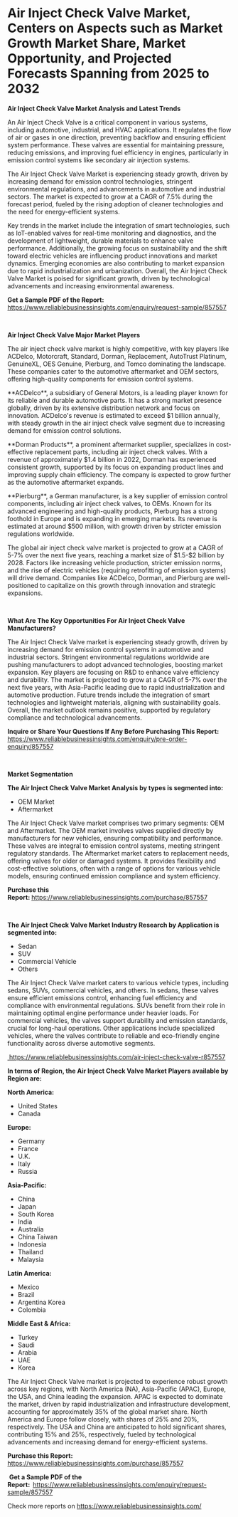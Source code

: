 <p><h1>Air Inject Check Valve Market, Centers on Aspects such as Market Growth Market Share, Market Opportunity, and Projected Forecasts Spanning from 2025 to 2032</h1></p><p><strong>Air Inject Check Valve Market Analysis and Latest Trends</strong></p>
<p><p>An Air Inject Check Valve is a critical component in various systems, including automotive, industrial, and HVAC applications. It regulates the flow of air or gases in one direction, preventing backflow and ensuring efficient system performance. These valves are essential for maintaining pressure, reducing emissions, and improving fuel efficiency in engines, particularly in emission control systems like secondary air injection systems.</p><p>The Air Inject Check Valve Market is experiencing steady growth, driven by increasing demand for emission control technologies, stringent environmental regulations, and advancements in automotive and industrial sectors. The market is expected to grow at a CAGR of 7.5% during the forecast period, fueled by the rising adoption of cleaner technologies and the need for energy-efficient systems.</p><p>Key trends in the market include the integration of smart technologies, such as IoT-enabled valves for real-time monitoring and diagnostics, and the development of lightweight, durable materials to enhance valve performance. Additionally, the growing focus on sustainability and the shift toward electric vehicles are influencing product innovations and market dynamics. Emerging economies are also contributing to market expansion due to rapid industrialization and urbanization. Overall, the Air Inject Check Valve Market is poised for significant growth, driven by technological advancements and increasing environmental awareness.</p></p>
<p><strong>Get a Sample PDF of the Report:&nbsp;</strong> <a href="https://www.reliablebusinessinsights.com/enquiry/request-sample/857557?utm_campaign=97&utm_medium=2&utm_source=Github&utm_content=ia&utm_term=22012025&utm_id=air-inject-check-valve">https://www.reliablebusinessinsights.com/enquiry/request-sample/857557</a></p>
<p>&nbsp;</p>
<p><strong>Air Inject Check Valve Major Market Players</strong></p>
<p><p>The air inject check valve market is highly competitive, with key players like ACDelco, Motorcraft, Standard, Dorman, Replacement, AutoTrust Platinum, GenuineXL, OES Genuine, Pierburg, and Tomco dominating the landscape. These companies cater to the automotive aftermarket and OEM sectors, offering high-quality components for emission control systems.</p><p>**ACDelco**, a subsidiary of General Motors, is a leading player known for its reliable and durable automotive parts. It has a strong market presence globally, driven by its extensive distribution network and focus on innovation. ACDelco's revenue is estimated to exceed $1 billion annually, with steady growth in the air inject check valve segment due to increasing demand for emission control solutions.</p><p>**Dorman Products**, a prominent aftermarket supplier, specializes in cost-effective replacement parts, including air inject check valves. With a revenue of approximately $1.4 billion in 2022, Dorman has experienced consistent growth, supported by its focus on expanding product lines and improving supply chain efficiency. The company is expected to grow further as the automotive aftermarket expands.</p><p>**Pierburg**, a German manufacturer, is a key supplier of emission control components, including air inject check valves, to OEMs. Known for its advanced engineering and high-quality products, Pierburg has a strong foothold in Europe and is expanding in emerging markets. Its revenue is estimated at around $500 million, with growth driven by stricter emission regulations worldwide.</p><p>The global air inject check valve market is projected to grow at a CAGR of 5-7% over the next five years, reaching a market size of $1.5-$2 billion by 2028. Factors like increasing vehicle production, stricter emission norms, and the rise of electric vehicles (requiring retrofitting of emission systems) will drive demand. Companies like ACDelco, Dorman, and Pierburg are well-positioned to capitalize on this growth through innovation and strategic expansions.</p></p>
<p>&nbsp;</p>
<p><strong>What Are The Key Opportunities For Air Inject Check Valve Manufacturers?</strong></p>
<p><p>The Air Inject Check Valve market is experiencing steady growth, driven by increasing demand for emission control systems in automotive and industrial sectors. Stringent environmental regulations worldwide are pushing manufacturers to adopt advanced technologies, boosting market expansion. Key players are focusing on R&D to enhance valve efficiency and durability. The market is projected to grow at a CAGR of 5-7% over the next five years, with Asia-Pacific leading due to rapid industrialization and automotive production. Future trends include the integration of smart technologies and lightweight materials, aligning with sustainability goals. Overall, the market outlook remains positive, supported by regulatory compliance and technological advancements.</p></p>
<p><strong>Inquire or Share Your Questions If Any Before Purchasing This Report:</strong> <a href="https://www.reliablebusinessinsights.com/enquiry/pre-order-enquiry/857557?utm_campaign=97&utm_medium=2&utm_source=Github&utm_content=ia&utm_term=22012025&utm_id=air-inject-check-valve">https://www.reliablebusinessinsights.com/enquiry/pre-order-enquiry/857557</a></p>
<p>&nbsp;</p>
<p><strong>Market Segmentation</strong></p>
<p><strong>The Air Inject Check Valve Market Analysis by types is segmented into:</strong></p>
<p><ul><li>OEM Market</li><li>Aftermarket</li></ul></p>
<p><p>The Air Inject Check Valve market comprises two primary segments: OEM and Aftermarket. The OEM market involves valves supplied directly by manufacturers for new vehicles, ensuring compatibility and performance. These valves are integral to emission control systems, meeting stringent regulatory standards. The Aftermarket market caters to replacement needs, offering valves for older or damaged systems. It provides flexibility and cost-effective solutions, often with a range of options for various vehicle models, ensuring continued emission compliance and system efficiency.</p></p>
<p><strong>Purchase this Report:&nbsp;</strong><a href="https://www.reliablebusinessinsights.com/purchase/857557?utm_campaign=97&utm_medium=2&utm_source=Github&utm_content=ia&utm_term=22012025&utm_id=air-inject-check-valve">https://www.reliablebusinessinsights.com/purchase/857557</a></p>
<p>&nbsp;</p>
<p><strong>The Air Inject Check Valve Market Industry Research by Application is segmented into:</strong></p>
<p><ul><li>Sedan</li><li>SUV</li><li>Commercial Vehicle</li><li>Others</li></ul></p>
<p><p>The Air Inject Check Valve market caters to various vehicle types, including sedans, SUVs, commercial vehicles, and others. In sedans, these valves ensure efficient emissions control, enhancing fuel efficiency and compliance with environmental regulations. SUVs benefit from their role in maintaining optimal engine performance under heavier loads. For commercial vehicles, the valves support durability and emission standards, crucial for long-haul operations. Other applications include specialized vehicles, where the valves contribute to reliable and eco-friendly engine functionality across diverse automotive segments.</p></p>
<p><a href="https://www.reliablebusinessinsights.com/air-inject-check-valve-r857557?utm_campaign=97&utm_medium=2&utm_source=Github&utm_content=ia&utm_term=22012025&utm_id=air-inject-check-valve">&nbsp;https://www.reliablebusinessinsights.com/air-inject-check-valve-r857557</a></p>
<p><strong>In terms of Region, the Air Inject Check Valve Market Players available by Region are:</strong></p>
<p>
    <p> <strong> North America: </strong>
        <ul>
            <li>United States</li>
            <li>Canada</li>
        </ul>
        </p> 
    <p> <strong> Europe: </strong>
        <ul>
            <li>Germany</li>
            <li>France</li>
            <li>U.K.</li>
            <li>Italy</li>
            <li>Russia</li>
        </ul>
        </p> 
    <p> <strong> Asia-Pacific: </strong>
        <ul>
            <li>China</li>
            <li>Japan</li>
            <li>South Korea</li>
            <li>India</li>
            <li>Australia</li>
            <li>China Taiwan</li>
            <li>Indonesia</li>
            <li>Thailand</li>
            <li>Malaysia</li>
        </ul>
        </p> 
    <p> <strong> Latin America: </strong>
        <ul>
            <li>Mexico</li>
            <li>Brazil</li>
            <li>Argentina Korea</li>
            <li>Colombia</li>
        </ul>
        </p> 
    <p> <strong> Middle East & Africa: </strong>
        <ul>
            <li>Turkey</li>
            <li>Saudi</li>
            <li>Arabia</li>
            <li>UAE</li>
            <li>Korea</li>
        </ul>
    </p>
    </p>
<p><p>The Air Inject Check Valve market is projected to experience robust growth across key regions, with North America (NA), Asia-Pacific (APAC), Europe, the USA, and China leading the expansion. APAC is expected to dominate the market, driven by rapid industrialization and infrastructure development, accounting for approximately 35% of the global market share. North America and Europe follow closely, with shares of 25% and 20%, respectively. The USA and China are anticipated to hold significant shares, contributing 15% and 25%, respectively, fueled by technological advancements and increasing demand for energy-efficient systems.</p></p>
<p><strong>Purchase this Report: </strong><a href="https://www.reliablebusinessinsights.com/purchase/857557?utm_campaign=97&utm_medium=2&utm_source=Github&utm_content=ia&utm_term=22012025&utm_id=air-inject-check-valve">https://www.reliablebusinessinsights.com/purchase/857557</a></p>
<p>&nbsp;<strong>Get a Sample PDF of the Report:&nbsp;&nbsp;</strong><a href="https://www.reliablebusinessinsights.com/enquiry/request-sample/857557?utm_campaign=97&utm_medium=2&utm_source=Github&utm_content=ia&utm_term=22012025&utm_id=air-inject-check-valve">https://www.reliablebusinessinsights.com/enquiry/request-sample/857557</a></p>
<p><strong></strong></p>
<p>Check more reports on <a href="https://www.reliablebusinessinsights.com/?utm_campaign=97&utm_medium=2&utm_source=Github&utm_content=ia&utm_term=22012025&utm_id=air-inject-check-valve">https://www.reliablebusinessinsights.com/</a></p>